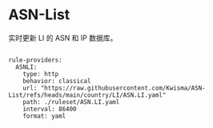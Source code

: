 
# ASN-List

实时更新 LI 的 ASN 和 IP 数据库。

<pre><code class="language-javascript">
rule-providers:
  ASNLI:
    type: http
    behavior: classical
    url: "https://raw.githubusercontent.com/Kwisma/ASN-List/refs/heads/main/country/LI/ASN.LI.yaml"
    path: ./ruleset/ASN.LI.yaml
    interval: 86400
    format: yaml
</code></pre>